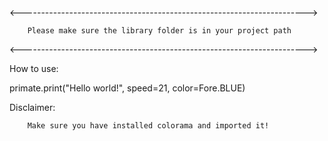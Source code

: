 <----------------------------------------------------------------------->

        Please make sure the library folder is in your project path

<----------------------------------------------------------------------->


How to use:

primate.print("Hello world!", speed=21, color=Fore.BLUE)





Disclaimer: 

        Make sure you have installed colorama and imported it!